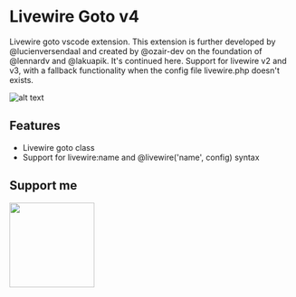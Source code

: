 # Livewire Goto v4

Livewire goto vscode extension. This extension is further developed by @lucienversendaal and created by @ozair-dev on the foundation of @lennardv and @lakuapik. It's continued here.
Support for livewire v2 and v3, with a fallback functionality when the config file livewire.php doesn't exists.

![alt text](https://github.com/lucienversendaal/vscode-livewire-goto/raw/master/img/preview.gif "Preview")

## Features
* Livewire goto class
* Support for livewire:name and @livewire('name', config) syntax

## Support me
<a
href="https://www.buymeacoffee.com/lucienversendaal"><img
src="https://cdn.buymeacoffee.com/buttons/v2/default-yellow.png" width="150" />
</a>
